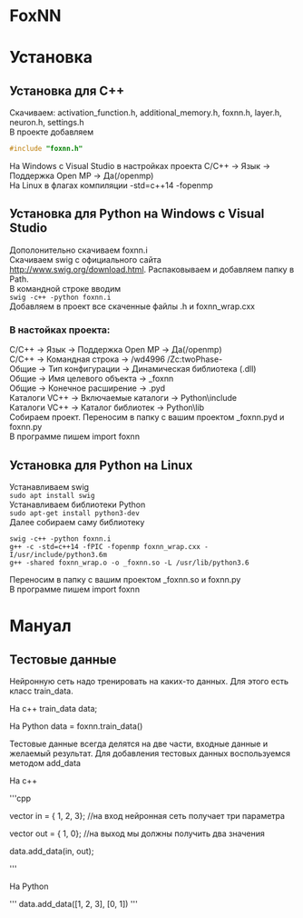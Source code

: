 # FoxNN

# Установка
## Установка для С++
Скачиваем:
activation_function.h, additional_memory.h, foxnn.h, layer.h, neuron.h, settings.h  
В проекте добавляем
```cpp
#include "foxnn.h"
```  
На Windows с Visual Studio в настройках проекта С/С++ -> Язык -> Поддержка Open MP -> Да(/openmp)  
На Linux в флагах компиляции -std=c++14 -fopenmp  

## Установка для Python на Windows с Visual Studio
Дополонительно скачиваем foxnn.i  
Скачиваем swig с официального сайта <http://www.swig.org/download.html>. Распаковываем и добавляем папку в Path.  
В командной строке вводим  
```swig -c++ -python foxnn.i```  
Добавляем в проект все скаченные файлы .h и foxnn_wrap.cxx  

### В настойках проекта:

С/С++ -> Язык -> Поддержка Open MP -> Да(/openmp)  
С/С++ -> Командная строка -> /wd4996 /Zc:twoPhase-  
Общие -> Тип конфигурации -> Динамическая библиотека (.dll)  
Общие -> Имя целевого объекта -> _foxnn  
Общие -> Конечное расширение -> .pyd  
Каталоги VC++ -> Включаемые каталоги -> Python\include  
Каталоги VC++ -> Каталог библиотек -> Python\lib  
Собираем проект. Переносим в папку с вашим проектом _foxnn.pyd и foxnn.py  
В программе пишем import foxnn  

## Установка для Python на Linux

Устанавливаем swig  
```sudo apt install swig```  
Устанавливаем библиотеки Python  
```sudo apt-get install python3-dev```  
Далее собираем саму библиотеку  
```
swig -c++ -python foxnn.i
g++ -c -std=c++14 -fPIC -fopenmp foxnn_wrap.cxx -I/usr/include/python3.6m
g++ -shared foxnn_wrap.o -o _foxnn.so -L /usr/lib/python3.6
```  
Переносим в папку с вашим проектом _foxnn.so и foxnn.py  
В программе пишем import foxnn  

# Мануал

## Тестовые данные

Нейронную сеть надо тренировать на каких-то данных. Для этого есть класс train_data. 

На с++ train_data data;

На Python data = foxnn.train_data()

Тестовые данные всегда делятся на две части, входные данные и желаемый результат. Для добавления тестовых данных воспользуемся методом add_data

На с++

'''cpp

vector<double> in = { 1, 2, 3}; //на вход нейронная сеть получает три параметра
  
vector<double> out = { 1, 0}; //на выход мы должны получить два значения

data.add_data(in, out);

'''

На Python

'''
data.add_data([1, 2, 3], [0, 1])
'''
